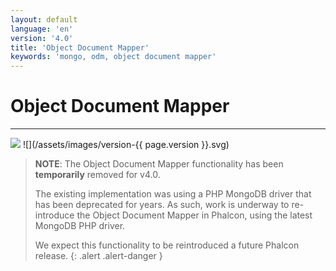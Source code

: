 ```yaml
---
layout: default
language: 'en'
version: '4.0'
title: 'Object Document Mapper'
keywords: 'mongo, odm, object document mapper'
---
```

# Object Document Mapper
- - -
![](/assets/images/document-status-stable-success.svg) ![](/assets/images/version-{{ page.version }}.svg)

> **NOTE**: The Object Document Mapper functionality has been **temporarily** removed for v4.0.
>
> The existing implementation was using a PHP MongoDB driver that has been deprecated for years. As such, work is underway to re-introduce the Object Document Mapper in Phalcon, using the latest MongoDB PHP driver.
>
> We expect this functionality to be reintroduced a future Phalcon release.
{: .alert .alert-danger }
